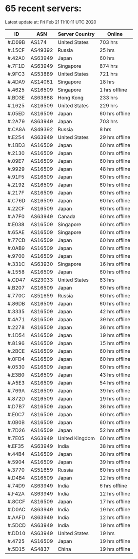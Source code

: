 # 65 recent servers:

Latest update at: Fri Feb 21 11:10:11 UTC 2020

| ID | ASN | Server Country | Online |
| -- | --- | -------------- | ------ |
| #.D09B | AS174 | United States | 703 hrs |
| #.15CF | AS49392 | Russia | 25 hrs |
| #.42A0 | AS63949 | Japan | 60 hrs |
| #.7F1D | AS63949 | Singapore | 874 hrs |
| #.9FC3 | AS53889 | United States | 721 hrs |
| #.4DA9 | AS14061 | Singapore | 18 hrs |
| #.4625 | AS16509 | Singapore | 1 hrs offline |
| #.BD3E | AS63888 | Hong Kong | 233 hrs |
| #.1625 | AS16509 | United States | 229 hrs |
| #.05ED | AS16509 | Japan | 60 hrs offline |
| #.2A79 | AS63949 | Japan | 703 hrs |
| #.CA8A | AS49392 | Russia | 8 hrs |
| #.E254 | AS63949 | United States | 29 hrs offline |
| #.1BD3 | AS16509 | Japan | 60 hrs offline |
| #.2130 | AS16509 | Japan | 60 hrs offline |
| #.09E7 | AS16509 | Japan | 60 hrs offline |
| #.9929 | AS16509 | Japan | 48 hrs offline |
| #.91F5 | AS16509 | Japan | 60 hrs offline |
| #.2192 | AS16509 | Japan | 60 hrs offline |
| #.217F | AS16509 | Japan | 60 hrs offline |
| #.C76D | AS16509 | Japan | 60 hrs offline |
| #.22CF | AS16509 | Japan | 60 hrs offline |
| #.A7F0 | AS63949 | Canada | 60 hrs offline |
| #.E038 | AS16509 | Singapore | 60 hrs offline |
| #.65AE | AS16509 | Singapore | 60 hrs offline |
| #.77CD | AS16509 | Japan | 60 hrs offline |
| #.0AB9 | AS16509 | Japan | 60 hrs offline |
| #.9700 | AS16509 | Japan | 60 hrs offline |
| #.331C | AS63930 | Singapore | 16 hrs offline |
| #.1558 | AS16509 | Japan | 60 hrs offline |
| #.CD47 | AS23033 | United States | 83 hrs |
| #.B207 | AS16509 | Japan | 60 hrs offline |
| #.770C | AS51659 | Russia | 60 hrs offline |
| #.86DB | AS16509 | Japan | 60 hrs offline |
| #.3335 | AS16509 | Japan | 42 hrs offline |
| #.4A71 | AS16509 | Japan | 39 hrs offline |
| #.2278 | AS16509 | Japan | 36 hrs offline |
| #.1D54 | AS16509 | Japan | 19 hrs offline |
| #.8196 | AS16509 | Japan | 15 hrs offline |
| #.2BCE | AS16509 | Japan | 60 hrs offline |
| #.0FD4 | AS16509 | Japan | 60 hrs offline |
| #.0530 | AS16509 | Japan | 60 hrs offline |
| #.E3B0 | AS16509 | Japan | 43 hrs offline |
| #.A5E3 | AS16509 | Japan | 54 hrs offline |
| #.769A | AS16509 | Japan | 39 hrs offline |
| #.872D | AS16509 | Japan | 19 hrs offline |
| #.D7B7 | AS16509 | Japan | 36 hrs offline |
| #.E0C7 | AS16509 | Japan | 60 hrs offline |
| #.0B0B | AS16509 | Japan | 60 hrs offline |
| #.7D26 | AS16509 | Japan | 52 hrs offline |
| #.7E05 | AS63949 | United Kingdom | 60 hrs offline |
| #.EF35 | AS63949 | India | 38 hrs offline |
| #.44B4 | AS16509 | Japan | 38 hrs offline |
| #.5904 | AS16509 | Japan | 39 hrs offline |
| #.3770 | AS51659 | Russia | 60 hrs offline |
| #.D4B4 | AS16509 | Japan | 12 hrs offline |
| #.74D9 | AS63949 | India | 6 hrs offline |
| #.F42A | AS63949 | India | 12 hrs offline |
| #.8CCF | AS16509 | Japan | 17 hrs offline |
| #.D0AC | AS63949 | India | 19 hrs offline |
| #.AAFD | AS63949 | India | 12 hrs offline |
| #.5DCD | AS63949 | India | 19 hrs offline |
| #.DD10 | AS63949 | United States | 19 hrs |
| #.4725 | AS16509 | Japan | 19 hrs offline |
| #.5D15 | AS4837 | China | 19 hrs offline |

